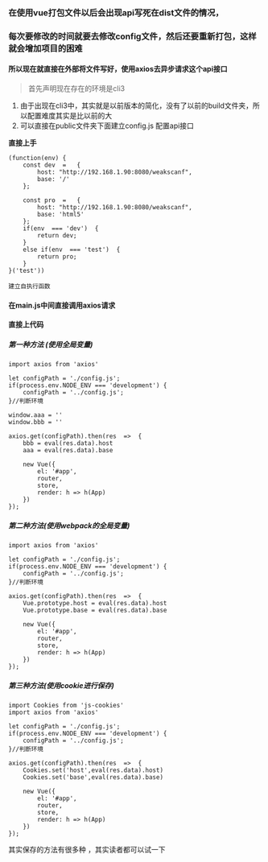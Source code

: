### 在使用vue打包文件以后会出现api写死在dist文件的情况，
### 每次要修改的时间就要去修改config文件，然后还要重新打包，这样就会增加项目的困难

#### 所以现在就直接在外部将文件写好，使用axios去异步请求这个api接口

> 首先声明现在存在的环境是cli3

1. 由于出现在cli3中，其实就是以前版本的简化，没有了以前的build文件夹，所以配置难度其实是比以前的大
2. 可以直接在public文件夹下面建立config.js  配置api接口


**直接上手**
```
(function(env) {
	const dev  =   {
		host: "http://192.168.1.90:8080/weakscanf",
		base: '/'   
	}; 

	const pro  =   {
		host: "http://192.168.1.90:8080/weakscanf",
		base: 'html5'  
	}; 
	if(env  === 'dev')  {
		return dev;
	}
	else if(env  === 'test')  {
		return pro;		    
	} 
}('test'))

建立自执行函数
```

#### 在main.js中间直接调用axios请求

**直接上代码**

##### 第一种方法 (使用全局变量)
```
import axios from 'axios'

let configPath = './config.js';
if(process.env.NODE_ENV === 'development') {
	configPath = '../config.js';
}//判断环境

window.aaa = ''
window.bbb = ''

axios.get(configPath).then(res  =>  { 
	bbb = eval(res.data).host
	aaa = eval(res.data).base

	new Vue({
		el: '#app',
		router,
		store,
		render: h => h(App)
	})
});
```

##### 第二种方法(使用webpack的全局变量)

```
import axios from 'axios'

let configPath = './config.js';
if(process.env.NODE_ENV === 'development') {
	configPath = '../config.js';
}//判断环境

axios.get(configPath).then(res  =>  { 
	Vue.prototype.host = eval(res.data).host
	Vue.prototype.base = eval(res.data).base

	new Vue({
		el: '#app',
		router,
		store,
		render: h => h(App)
	})
});
```

##### 第三种方法(使用cookie进行保存)

```
import Cookies from 'js-cookies'
import axios from 'axios'

let configPath = './config.js';
if(process.env.NODE_ENV === 'development') {
	configPath = '../config.js';
}//判断环境

axios.get(configPath).then(res  =>  { 
	Cookies.set('host',eval(res.data).host)
	Cookies.set('base',eval(res.data).base)

	new Vue({
		el: '#app',
		router,
		store,
		render: h => h(App)
	})
});

```

其实保存的方法有很多种 ，其实读者都可以试一下